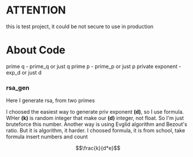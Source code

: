 # ATTENTION

this is test project, it could be not secure to use in production

# About Code

prime q - prime_q or just q
prime p - prime_p or just p
private exponent - exp_d or just d
### rsa_gen

Here I generate rsa, from two primes

I choosed the easiest way to generate priv exponent **(d)**, so I use formula. WHer **(k)** is random integer that make our **(d)** integer, not float. So I'm just bruteforce this number. Another way is using Evglid algorithm and Bezout's ratio. But it is algorithm, it harder. I choosed formula, it is from school, take formula insert numbers and count

```math
\frac{k}{d*e}
```

